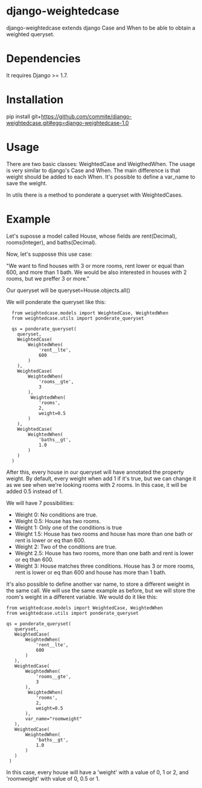# django-weightedcase

django-weightedcase extends django Case and When to be able to obtain a weighted queryset.

# Dependencies
It requires Django >= 1.7.

# Installation
pip install git+https://github.com/commite/django-weightedcase.git#egg=django-weightedcase-1.0

# Usage
There are two basic classes: WeightedCase and WeigthedWhen. The usage is very similar to django's Case and When. 
The main difference is that weight should be added to each When. It's possible to define a var_name to save the weight.

In utils there is a method to ponderate a queryset with WeightedCases.

# Example

Let's suposse a model called House, whose fields are rent(Decimal), rooms(Integer), and baths(Decimal).

Now, let's supposse this use case:

"We want to find houses with 3 or more rooms, rent lower or equal than 600, and more than 1 bath. We would be also
interested in houses with 2 rooms, but we preffer 3 or more."

Our queryset will be queryset=House.objects.all()

We will ponderate the queryset like this:
```
  from weightedcase.models import WeightedCase, WeightedWhen
  from weightedcase.utils import ponderate_queryset

  qs = ponderate_queryset(
    queryset,
    WeightedCase(
        WeightedWhen(
            'rent__lte',
            600
        )
    ),
    WeightedCase(
        WeightedWhen(
            'rooms__gte',
            3
        ),
         WeightedWhen(
            'rooms',
            2,
            weight=0.5
        )
    ),
    WeightedCase(
        WeightedWhen(
            'baths__gt',
            1.0
        )
    )
  )
```
After this, every house in our queryset will have annotated the property weight. By default, every weight when add 1 if it's true,
but we can change it as we see when we're looking rooms with 2 rooms. In this case, it will be added 0.5 instead of 1.

We will have 7 possibilities:
  - Weight 0: No conditions are true.
  - Weight 0.5: House has two rooms.
  - Weight 1: Only one of the conditions is true
  - Weight 1.5: House has two rooms and house has more than one bath or rent is lower or eq than 600.
  - Weight 2: Two of the conditions are true.
  - Weight 2.5: House has two rooms, more than one bath and rent is lower or eq than 600.
  - Weight 3: House matches three conditions. House has 3 or more rooms, rent is lower or eq than 600 and house has more than 1 bath.
  
 It's also possible to define another var name, to store a different weight in the same call. We will use the same example as before,
 but we will store the room's weight in a different variable. We would do it like this:
 
 ```
 from weightedcase.models import WeightedCase, WeightedWhen
 from weightedcase.utils import ponderate_queryset
 
 qs = ponderate_queryset(
    queryset,
    WeightedCase(
        WeightedWhen(
            'rent__lte',
            600
        )
    ),
    WeightedCase(
        WeightedWhen(
            'rooms__gte',
            3
        ),
         WeightedWhen(
            'rooms',
            2,
            weight=0.5
        ),
        var_name="roomweight"
    ),
    WeightedCase(
        WeightedWhen(
            'baths__gt',
            1.0
        )
    )
  )
 ```
 In this case, every house will have a 'weight' with a value of 0, 1 or 2, and 'roomweight' 
 with value of 0, 0.5 or 1. 
